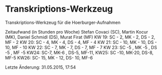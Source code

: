 # Transkriptions-Werkzeug
Transkriptions-Werkzeug für die Hoerburger-Aufnahmen

Zeitaufwand (in Stunden pro Woche)
Stefan Covaci (SC), Martin Kocur (MK), Daniel Schmidl (DS), Murat Firat (MF)
KW 19:
SC - 2, MK - 2, DS - 2, MF - 2
KW 20:
SC - 4, MK - 4, DS - 4, MF - 4
KW 21:
SC - 10, MK - 10, DS - 10, MF - 10
KW 22:
SC - 7, MK - 7, DS - 7, MF - 7
KW 23: 
SC -5 , MK -5 , DS -5 , MF -5
KW24:
SC-7, MK-6 , DS-5, MF-11,
KW25:
SC -10, MK-20, DS-8, MF-5
KW26:
SC- 15, MK - 12, DS- 10, MF-6


Letzte Änderung: 31.05.2015, 17:54

